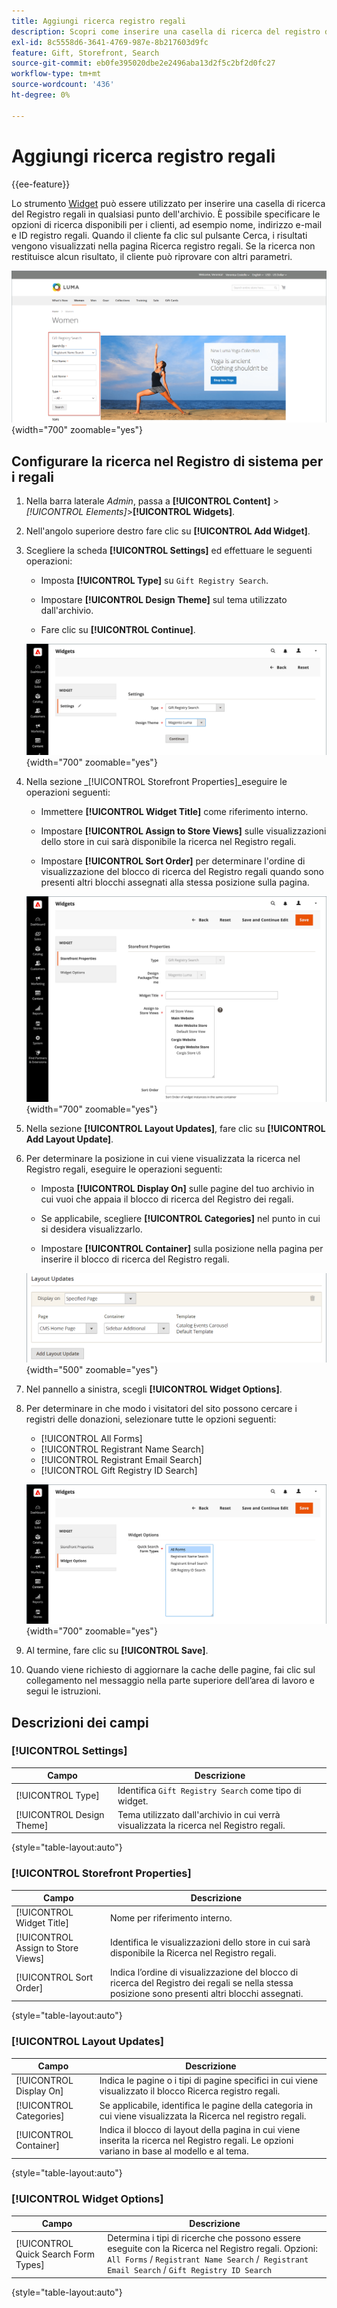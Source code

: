 ```yaml
---
title: Aggiungi ricerca registro regali
description: Scopri come inserire una casella di ricerca del registro dei regali per aiutare i visitatori a memorizzare i prodotti acquistati dai registri dei clienti.
exl-id: 8c5558d6-3641-4769-987e-8b217603d9fc
feature: Gift, Storefront, Search
source-git-commit: eb0fe395020dbe2e2496aba13d2f5c2bf2d0fc27
workflow-type: tm+mt
source-wordcount: '436'
ht-degree: 0%

---
```


# Aggiungi ricerca registro regali

{{ee-feature}}

Lo strumento [Widget](../content-design/widgets.md) può essere utilizzato per inserire una casella di ricerca del Registro regali in qualsiasi punto dell&#39;archivio. È possibile specificare le opzioni di ricerca disponibili per i clienti, ad esempio nome, indirizzo e-mail e ID registro regali. Quando il cliente fa clic sul pulsante Cerca, i risultati vengono visualizzati nella pagina Ricerca registro regali. Se la ricerca non restituisce alcun risultato, il cliente può riprovare con altri parametri.

![Esempio di vetrina - ricerca nel registro regali](./assets/storefront-gift-registry-search.png){width="700" zoomable="yes"}

## Configurare la ricerca nel Registro di sistema per i regali

1. Nella barra laterale _Admin_, passa a **[!UICONTROL Content]** > _[!UICONTROL Elements]_>**[!UICONTROL Widgets]**.

1. Nell&#39;angolo superiore destro fare clic su **[!UICONTROL Add Widget]**.

1. Scegliere la scheda **[!UICONTROL Settings]** ed effettuare le seguenti operazioni:

   - Imposta **[!UICONTROL Type]** su `Gift Registry Search`.

   - Impostare **[!UICONTROL Design Theme]** sul tema utilizzato dall&#39;archivio.

   - Fare clic su **[!UICONTROL Continue]**.

   ![Registro regali - Impostazioni di ricerca](./assets/widget-gift-registry-search-settings.png){width="700" zoomable="yes"}

1. Nella sezione _[!UICONTROL Storefront Properties]_eseguire le operazioni seguenti:

   - Immettere **[!UICONTROL Widget Title]** come riferimento interno.

   - Impostare **[!UICONTROL Assign to Store Views]** sulle visualizzazioni dello store in cui sarà disponibile la ricerca nel Registro regali.

   - Impostare **[!UICONTROL Sort Order]** per determinare l&#39;ordine di visualizzazione del blocco di ricerca del Registro regali quando sono presenti altri blocchi assegnati alla stessa posizione sulla pagina.

   ![Registro regali - proprietà vetrina](./assets/widget-gift-registry-search-storefront-properties.png){width="700" zoomable="yes"}

1. Nella sezione **[!UICONTROL Layout Updates]**, fare clic su **[!UICONTROL Add Layout Update]**.

1. Per determinare la posizione in cui viene visualizzata la ricerca nel Registro regali, eseguire le operazioni seguenti:

   - Imposta **[!UICONTROL Display On]** sulle pagine del tuo archivio in cui vuoi che appaia il blocco di ricerca del Registro dei regali.

   - Se applicabile, scegliere **[!UICONTROL Categories]** nel punto in cui si desidera visualizzarlo.

   - Impostare **[!UICONTROL Container]** sulla posizione nella pagina per inserire il blocco di ricerca del Registro regali.

   ![Registro regali - Aggiornamenti layout](./assets/widget-gift-registry-search-layout-updates.png){width="500" zoomable="yes"}

1. Nel pannello a sinistra, scegli **[!UICONTROL Widget Options]**.

1. Per determinare in che modo i visitatori del sito possono cercare i registri delle donazioni, selezionare tutte le opzioni seguenti:

   - [!UICONTROL All Forms]
   - [!UICONTROL Registrant Name Search]
   - [!UICONTROL Registrant Email Search]
   - [!UICONTROL Gift Registry ID Search]

   ![Registro regali - opzioni widget](./assets/widget-gift-registry-search-widget-options.png){width="700" zoomable="yes"}

1. Al termine, fare clic su **[!UICONTROL Save]**.

1. Quando viene richiesto di aggiornare la cache delle pagine, fai clic sul collegamento nel messaggio nella parte superiore dell’area di lavoro e segui le istruzioni.

## Descrizioni dei campi

### [!UICONTROL Settings]

| Campo | Descrizione |
|--- |--- |
| [!UICONTROL Type] | Identifica `Gift Registry Search` come tipo di widget. |
| [!UICONTROL Design Theme] | Tema utilizzato dall&#39;archivio in cui verrà visualizzata la ricerca nel Registro regali. |

{style="table-layout:auto"}

### [!UICONTROL Storefront Properties]

| Campo | Descrizione |
|--- |--- |
| [!UICONTROL Widget Title] | Nome per riferimento interno. |
| [!UICONTROL Assign to Store Views] | Identifica le visualizzazioni dello store in cui sarà disponibile la Ricerca nel Registro regali. |
| [!UICONTROL Sort Order] | Indica l’ordine di visualizzazione del blocco di ricerca del Registro dei regali se nella stessa posizione sono presenti altri blocchi assegnati. |

{style="table-layout:auto"}

### [!UICONTROL Layout Updates]

| Campo | Descrizione |
|--- |--- |
| [!UICONTROL Display On] | Indica le pagine o i tipi di pagine specifici in cui viene visualizzato il blocco Ricerca registro regali. |
| [!UICONTROL Categories] | Se applicabile, identifica le pagine della categoria in cui viene visualizzata la Ricerca nel registro regali. |
| [!UICONTROL Container] | Indica il blocco di layout della pagina in cui viene inserita la ricerca nel Registro regali. Le opzioni variano in base al modello e al tema. |

{style="table-layout:auto"}

### [!UICONTROL Widget Options]

| Campo | Descrizione |
|--- |--- |
| [!UICONTROL Quick Search Form Types] | Determina i tipi di ricerche che possono essere eseguite con la Ricerca nel Registro regali. Opzioni: `All Forms` / `Registrant Name Search` /` Registrant Email Search` / `Gift Registry ID Search` |

{style="table-layout:auto"}
